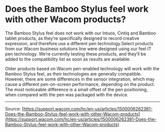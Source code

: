 # Does the Bamboo Stylus feel work with other Wacom products?

The Bamboo Stylus feel does not work with our Intuos, Cintiq and Bamboo tablet products, as they’re specifically designed to record creative expression, and therefore use a different pen technology.Select products from our Wacom business solutions line were designed using our feel IT pen technology. We’re currently testing these products, and they’ll be added to the compatibility list as soon as results are available.


Older products based on Wacom pen-enabled technology will work with the Bamboo Stylus feel, as their technologies are generally compatible. However, there are some differences in the sensor integration, which may cause a different pen-on-screen performance, depending on the product. The most noticeable difference is a small offset of the pen positioning, when compared with the pen was packaged with the device.

---
Source: [https://support.wacom.com/hc/en-us/articles/1500006262381-Does-the-Bamboo-Stylus-feel-work-with-other-Wacom-products](https://support.wacom.com/hc/en-us/articles/1500006262381-Does-the-Bamboo-Stylus-feel-work-with-other-Wacom-products)
